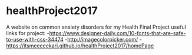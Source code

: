 # healthProject2017
A website on common anxiety disorders for my Health Final Project
useful links for project:
-https://www.designer-daily.com/10-fonts-that-are-safe-to-use-with-css-34474
-http://imagecolorpicker.com/
-https://itsmeeeeekari.github.io/healthProject2017/homePage
